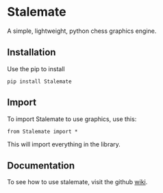 # Stalemate
A simple, lightweight, python chess graphics engine.

## Installation

Use the pip to install

    pip install Stalemate

## Import

To import Stalemate to use graphics, use this:

    from Stalemate import *
   
This will import everything in the library.

## Documentation

To see how to use stalemate, visit the github [wiki](https://github.com/Quantalabs/Stalemate/wiki).